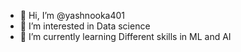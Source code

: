 - 👋 Hi, I’m @yashnooka401
- 👀 I’m interested in Data science
- 🌱 I’m currently learning Different skills in ML and AI

<!---
yashnooka401/yashnooka401 is a ✨ special ✨ repository because its `README.md` (this file) appears on your GitHub profile.
You can click the Preview link to take a look at your changes.
--->
